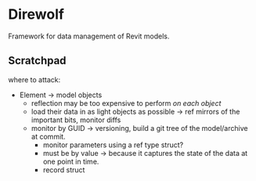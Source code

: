 # Direwolf
Framework for data management of Revit models.

## Scratchpad
where to attack:
- Element -> model objects
	- reflection may be too expensive to perform *on each object*
	- load their data in as light objects as possible -> ref mirrors of the important bits, monitor diffs
	- monitor by GUID -> versioning, build a git tree of the model/archive at commit.
		- monitor parameters using a ref type struct?
		- must be by value -> because it captures the state of the data at one point in time.
		- record struct
